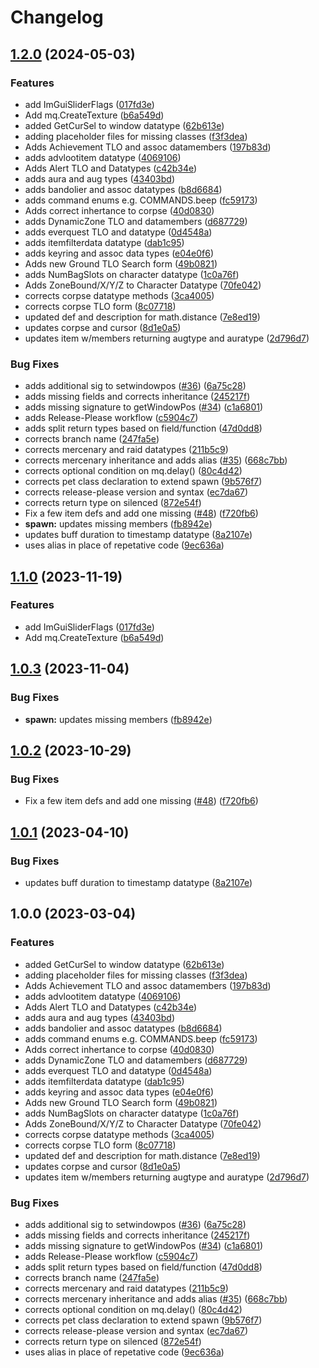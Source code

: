 # Changelog

## [1.2.0](https://github.com/aquietone/mq-definitions/compare/v1.1.0...v1.2.0) (2024-05-03)


### Features

* add ImGuiSliderFlags ([017fd3e](https://github.com/aquietone/mq-definitions/commit/017fd3ebc9face68d8c6bbbfa6a4b82d442feda2))
* Add mq.CreateTexture ([b6a549d](https://github.com/aquietone/mq-definitions/commit/b6a549d6601e7ea40166bc750ec269073fcfd3af))
* added GetCurSel to window datatype ([62b613e](https://github.com/aquietone/mq-definitions/commit/62b613e53bc539dc7f4c38bedea2a99202086bb6))
* adding placeholder files for missing classes ([f3f3dea](https://github.com/aquietone/mq-definitions/commit/f3f3dea8d4ae8cfc04b4f83864ab44d4337b1de1))
* Adds Achievement TLO and assoc datamembers ([197b83d](https://github.com/aquietone/mq-definitions/commit/197b83d43dfe657018a94c36ee25fb08dec02493))
* adds advlootitem datatype ([4069106](https://github.com/aquietone/mq-definitions/commit/40691061546de770dd97fd7da7fdb05ae36f60aa))
* Adds Alert TLO and Datatypes ([c42b34e](https://github.com/aquietone/mq-definitions/commit/c42b34e4e59d5e7cad0810b3398758c3a03b5b29))
* adds aura and aug types ([43403bd](https://github.com/aquietone/mq-definitions/commit/43403bdfad1965dbf235ebcc5dba47c3aff05965))
* adds bandolier and assoc datatypes ([b8d6684](https://github.com/aquietone/mq-definitions/commit/b8d668495a628269098d661089b50bfb6a9f4632))
* adds command enums e.g. COMMANDS.beep ([fc59173](https://github.com/aquietone/mq-definitions/commit/fc59173235db02e434682ac9c53801f8f554a2ca))
* Adds correct inhertance to corpse ([40d0830](https://github.com/aquietone/mq-definitions/commit/40d08302f49f1e307bc8e09ba7d24f8f49998e29))
* adds DynamicZone TLO and datamembers ([d687729](https://github.com/aquietone/mq-definitions/commit/d6877291ae9cd196cf56f6bed07b6b2ad4707344))
* adds everquest TLO and datatype ([0d4548a](https://github.com/aquietone/mq-definitions/commit/0d4548aba47fb721b62c7cfde3d2e8135e69ae8e))
* adds itemfilterdata datatype ([dab1c95](https://github.com/aquietone/mq-definitions/commit/dab1c95ab3aab68ff24338eb3a33c0aec800e470))
* adds keyring and assoc data types ([e04e0f6](https://github.com/aquietone/mq-definitions/commit/e04e0f6c0e096d8f6be974ebba956ffb5901e274))
* Adds new Ground TLO Search form ([49b0821](https://github.com/aquietone/mq-definitions/commit/49b0821dfcbbd0ce98dfe079c96df0231b69775d))
* adds NumBagSlots on character datatype ([1c0a76f](https://github.com/aquietone/mq-definitions/commit/1c0a76fe6c1a66335f70c407c73dee5a2d0eaa7b))
* Adds ZoneBound/X/Y/Z to Character Datatype ([70fe042](https://github.com/aquietone/mq-definitions/commit/70fe042eaa909a3dcd2fab77e3726446ef1f81c8))
* corrects corpse datatype methods ([3ca4005](https://github.com/aquietone/mq-definitions/commit/3ca40052e7572ae61c524f0a461c8f5973b69ffd))
* corrects corpse TLO form ([8c07718](https://github.com/aquietone/mq-definitions/commit/8c077183d0a7784c024b5b66bbab660a63d1725c))
* updated def and description for math.distance ([7e8ed19](https://github.com/aquietone/mq-definitions/commit/7e8ed199aa5ff26ccb6ec4daf0369d5611e8a152))
* updates corpse and cursor ([8d1e0a5](https://github.com/aquietone/mq-definitions/commit/8d1e0a52fd446d3580771ade1eb18eeb0d39a207))
* updates item w/members returning augtype and auratype ([2d796d7](https://github.com/aquietone/mq-definitions/commit/2d796d7f8713b7b0eeb5c9ee41a49b508018472e))


### Bug Fixes

* adds additional sig to setwindowpos ([#36](https://github.com/aquietone/mq-definitions/issues/36)) ([6a75c28](https://github.com/aquietone/mq-definitions/commit/6a75c28b2bb147ab44a5b4be71f9754019fc2993))
* adds missing fields and corrects inheritance ([245217f](https://github.com/aquietone/mq-definitions/commit/245217f4c8fc37ab4611d05f41504bc79347db3b))
* adds missing signature to getWindowPos ([#34](https://github.com/aquietone/mq-definitions/issues/34)) ([c1a6801](https://github.com/aquietone/mq-definitions/commit/c1a68011196f2739935b3e1febd23d6de30260b1))
* adds Release-Please workflow ([c5904c7](https://github.com/aquietone/mq-definitions/commit/c5904c76f9c9eee0d924759cb6d09489efb9ff7d))
* adds split return types based on field/function ([47d0dd8](https://github.com/aquietone/mq-definitions/commit/47d0dd8cbc146e3a46d91a7314f44ebf8ff9145a))
* corrects branch name ([247fa5e](https://github.com/aquietone/mq-definitions/commit/247fa5ecf4c410ded9472e99d0beb2847ee68586))
* corrects mercenary and raid datatypes ([211b5c9](https://github.com/aquietone/mq-definitions/commit/211b5c92055fc6d6540ea2762227ec895db3c246))
* corrects mercenary inheritance and adds alias ([#35](https://github.com/aquietone/mq-definitions/issues/35)) ([668c7bb](https://github.com/aquietone/mq-definitions/commit/668c7bb19c57041e99cfaeedf88c2250914455df))
* corrects optional condition on mq.delay() ([80c4d42](https://github.com/aquietone/mq-definitions/commit/80c4d420aa91c9426851e398e71f882ac309fe31))
* corrects pet class declaration to extend spawn ([9b576f7](https://github.com/aquietone/mq-definitions/commit/9b576f7ffa7e2cbc91e62722c87bccd38a561b21))
* corrects release-please version and syntax ([ec7da67](https://github.com/aquietone/mq-definitions/commit/ec7da6705131a3ac2ed672c3b8ffa377673a0ea2))
* corrects return type on silenced ([872e54f](https://github.com/aquietone/mq-definitions/commit/872e54f67735861c9a2ad8aec2aa30cd434eb2d2))
* Fix a few item defs and add one missing ([#48](https://github.com/aquietone/mq-definitions/issues/48)) ([f720fb6](https://github.com/aquietone/mq-definitions/commit/f720fb6c33d766ff531c75c96e099be0de52f428))
* **spawn:** updates missing members ([fb8942e](https://github.com/aquietone/mq-definitions/commit/fb8942e9643b3121f838623cf7dd5d3c92fbd00c))
* updates buff duration to timestamp datatype ([8a2107e](https://github.com/aquietone/mq-definitions/commit/8a2107e2f23980161e3a7d38ad2a9100ff239fce))
* uses alias in place of repetative code ([9ec636a](https://github.com/aquietone/mq-definitions/commit/9ec636af02a779e0665434c593ff702dae402013))

## [1.1.0](https://github.com/macroquest/mq-definitions/compare/v1.0.3...v1.1.0) (2023-11-19)


### Features

* add ImGuiSliderFlags ([017fd3e](https://github.com/macroquest/mq-definitions/commit/017fd3ebc9face68d8c6bbbfa6a4b82d442feda2))
* Add mq.CreateTexture ([b6a549d](https://github.com/macroquest/mq-definitions/commit/b6a549d6601e7ea40166bc750ec269073fcfd3af))

## [1.0.3](https://github.com/macroquest/mq-definitions/compare/v1.0.2...v1.0.3) (2023-11-04)


### Bug Fixes

* **spawn:** updates missing members ([fb8942e](https://github.com/macroquest/mq-definitions/commit/fb8942e9643b3121f838623cf7dd5d3c92fbd00c))

## [1.0.2](https://github.com/macroquest/mq-definitions/compare/v1.0.1...v1.0.2) (2023-10-29)


### Bug Fixes

* Fix a few item defs and add one missing ([#48](https://github.com/macroquest/mq-definitions/issues/48)) ([f720fb6](https://github.com/macroquest/mq-definitions/commit/f720fb6c33d766ff531c75c96e099be0de52f428))

## [1.0.1](https://github.com/macroquest/mq-definitions/compare/v1.0.0...v1.0.1) (2023-04-10)


### Bug Fixes

* updates buff duration to timestamp datatype ([8a2107e](https://github.com/macroquest/mq-definitions/commit/8a2107e2f23980161e3a7d38ad2a9100ff239fce))

## 1.0.0 (2023-03-04)


### Features

* added GetCurSel to window datatype ([62b613e](https://github.com/macroquest/mq-definitions/commit/62b613e53bc539dc7f4c38bedea2a99202086bb6))
* adding placeholder files for missing classes ([f3f3dea](https://github.com/macroquest/mq-definitions/commit/f3f3dea8d4ae8cfc04b4f83864ab44d4337b1de1))
* Adds Achievement TLO and assoc datamembers ([197b83d](https://github.com/macroquest/mq-definitions/commit/197b83d43dfe657018a94c36ee25fb08dec02493))
* adds advlootitem datatype ([4069106](https://github.com/macroquest/mq-definitions/commit/40691061546de770dd97fd7da7fdb05ae36f60aa))
* Adds Alert TLO and Datatypes ([c42b34e](https://github.com/macroquest/mq-definitions/commit/c42b34e4e59d5e7cad0810b3398758c3a03b5b29))
* adds aura and aug types ([43403bd](https://github.com/macroquest/mq-definitions/commit/43403bdfad1965dbf235ebcc5dba47c3aff05965))
* adds bandolier and assoc datatypes ([b8d6684](https://github.com/macroquest/mq-definitions/commit/b8d668495a628269098d661089b50bfb6a9f4632))
* adds command enums e.g. COMMANDS.beep ([fc59173](https://github.com/macroquest/mq-definitions/commit/fc59173235db02e434682ac9c53801f8f554a2ca))
* Adds correct inhertance to corpse ([40d0830](https://github.com/macroquest/mq-definitions/commit/40d08302f49f1e307bc8e09ba7d24f8f49998e29))
* adds DynamicZone TLO and datamembers ([d687729](https://github.com/macroquest/mq-definitions/commit/d6877291ae9cd196cf56f6bed07b6b2ad4707344))
* adds everquest TLO and datatype ([0d4548a](https://github.com/macroquest/mq-definitions/commit/0d4548aba47fb721b62c7cfde3d2e8135e69ae8e))
* adds itemfilterdata datatype ([dab1c95](https://github.com/macroquest/mq-definitions/commit/dab1c95ab3aab68ff24338eb3a33c0aec800e470))
* adds keyring and assoc data types ([e04e0f6](https://github.com/macroquest/mq-definitions/commit/e04e0f6c0e096d8f6be974ebba956ffb5901e274))
* Adds new Ground TLO Search form ([49b0821](https://github.com/macroquest/mq-definitions/commit/49b0821dfcbbd0ce98dfe079c96df0231b69775d))
* adds NumBagSlots on character datatype ([1c0a76f](https://github.com/macroquest/mq-definitions/commit/1c0a76fe6c1a66335f70c407c73dee5a2d0eaa7b))
* Adds ZoneBound/X/Y/Z to Character Datatype ([70fe042](https://github.com/macroquest/mq-definitions/commit/70fe042eaa909a3dcd2fab77e3726446ef1f81c8))
* corrects corpse datatype methods ([3ca4005](https://github.com/macroquest/mq-definitions/commit/3ca40052e7572ae61c524f0a461c8f5973b69ffd))
* corrects corpse TLO form ([8c07718](https://github.com/macroquest/mq-definitions/commit/8c077183d0a7784c024b5b66bbab660a63d1725c))
* updated def and description for math.distance ([7e8ed19](https://github.com/macroquest/mq-definitions/commit/7e8ed199aa5ff26ccb6ec4daf0369d5611e8a152))
* updates corpse and cursor ([8d1e0a5](https://github.com/macroquest/mq-definitions/commit/8d1e0a52fd446d3580771ade1eb18eeb0d39a207))
* updates item w/members returning augtype and auratype ([2d796d7](https://github.com/macroquest/mq-definitions/commit/2d796d7f8713b7b0eeb5c9ee41a49b508018472e))


### Bug Fixes

* adds additional sig to setwindowpos ([#36](https://github.com/macroquest/mq-definitions/issues/36)) ([6a75c28](https://github.com/macroquest/mq-definitions/commit/6a75c28b2bb147ab44a5b4be71f9754019fc2993))
* adds missing fields and corrects inheritance ([245217f](https://github.com/macroquest/mq-definitions/commit/245217f4c8fc37ab4611d05f41504bc79347db3b))
* adds missing signature to getWindowPos ([#34](https://github.com/macroquest/mq-definitions/issues/34)) ([c1a6801](https://github.com/macroquest/mq-definitions/commit/c1a68011196f2739935b3e1febd23d6de30260b1))
* adds Release-Please workflow ([c5904c7](https://github.com/macroquest/mq-definitions/commit/c5904c76f9c9eee0d924759cb6d09489efb9ff7d))
* adds split return types based on field/function ([47d0dd8](https://github.com/macroquest/mq-definitions/commit/47d0dd8cbc146e3a46d91a7314f44ebf8ff9145a))
* corrects branch name ([247fa5e](https://github.com/macroquest/mq-definitions/commit/247fa5ecf4c410ded9472e99d0beb2847ee68586))
* corrects mercenary and raid datatypes ([211b5c9](https://github.com/macroquest/mq-definitions/commit/211b5c92055fc6d6540ea2762227ec895db3c246))
* corrects mercenary inheritance and adds alias ([#35](https://github.com/macroquest/mq-definitions/issues/35)) ([668c7bb](https://github.com/macroquest/mq-definitions/commit/668c7bb19c57041e99cfaeedf88c2250914455df))
* corrects optional condition on mq.delay() ([80c4d42](https://github.com/macroquest/mq-definitions/commit/80c4d420aa91c9426851e398e71f882ac309fe31))
* corrects pet class declaration to extend spawn ([9b576f7](https://github.com/macroquest/mq-definitions/commit/9b576f7ffa7e2cbc91e62722c87bccd38a561b21))
* corrects release-please version and syntax ([ec7da67](https://github.com/macroquest/mq-definitions/commit/ec7da6705131a3ac2ed672c3b8ffa377673a0ea2))
* corrects return type on silenced ([872e54f](https://github.com/macroquest/mq-definitions/commit/872e54f67735861c9a2ad8aec2aa30cd434eb2d2))
* uses alias in place of repetative code ([9ec636a](https://github.com/macroquest/mq-definitions/commit/9ec636af02a779e0665434c593ff702dae402013))
